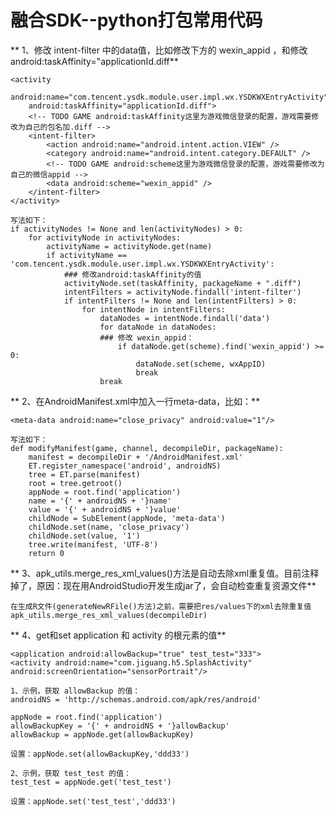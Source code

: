 # 融合SDK--python打包常用代码

** 1、修改 intent-filter 中的data值，比如修改下方的 wexin_appid ，和修改android:taskAffinity="applicationId.diff**

    <activity
        android:name="com.tencent.ysdk.module.user.impl.wx.YSDKWXEntryActivity"
        android:taskAffinity="applicationId.diff">
        <!-- TODO GAME android:taskAffinity这里为游戏微信登录的配置，游戏需要修改为自己的包名加.diff -->
        <intent-filter>
            <action android:name="android.intent.action.VIEW" />
            <category android:name="android.intent.category.DEFAULT" />
            <!-- TODO GAME android:scheme这里为游戏微信登录的配置，游戏需要修改为自己的微信appid -->
            <data android:scheme="wexin_appid" />
        </intent-filter>
    </activity>

    写法如下：
    if activityNodes != None and len(activityNodes) > 0:
        for activityNode in activityNodes:
            activityName = activityNode.get(name)
            if activityName == 'com.tencent.ysdk.module.user.impl.wx.YSDKWXEntryActivity':
				### 修改android:taskAffinity的值
                activityNode.set(taskAffinity, packageName + ".diff")
                intentFilters = activityNode.findall('intent-filter')
                if intentFilters != None and len(intentFilters) > 0:
                    for intentNode in intentFilters:
                        dataNodes = intentNode.findall('data')
                        for dataNode in dataNodes:
						### 修改 wexin_appid：
                            if dataNode.get(scheme).find('wexin_appid') >= 0:
                                dataNode.set(scheme, wxAppID)
                                break
                        break

** 2、在AndroidManifest.xml中加入一行meta-data，比如：**

    <meta-data android:name="close_privacy" android:value="1"/>
    
    写法如下：
    def modifyManifest(game, channel, decompileDir, packageName):
        manifest = decompileDir + '/AndroidManifest.xml'
        ET.register_namespace('android', androidNS)
        tree = ET.parse(manifest)
        root = tree.getroot()
        appNode = root.find('application')
        name = '{' + androidNS + '}name'
        value = '{' + androidNS + '}value'
        childNode = SubElement(appNode, 'meta-data')
        childNode.set(name, 'close_privacy')
        childNode.set(value, '1')
        tree.write(manifest, 'UTF-8')
        return 0

** 3、apk_utils.merge_res_xml_values()方法是自动去除xml重复值。目前注释掉了，原因：现在用AndroidStudio开发生成jar了，会自动检查重复资源文件**

    在生成R文件(generateNewRFile()方法)之前，需要把res/values下的xml去除重复值
    apk_utils.merge_res_xml_values(decompileDir)

** 4、get和set application 和 activity 的根元素的值**

    <application android:allowBackup="true" test_test="333">
    <activity android:name="com.jiguang.h5.SplashActivity" android:screenOrientation="sensorPortrait"/>
    
    1、示例，获取 allowBackup 的值：
    androidNS = 'http://schemas.android.com/apk/res/android'

    appNode = root.find('application')
    allowBackupKey = '{' + androidNS + '}allowBackup'
    allowBackup = appNode.get(allowBackupKey)

    设置：appNode.set(allowBackupKey,'ddd33')

    2、示例，获取 test_test 的值： 
    test_test = appNode.get('test_test')

    设置：appNode.set('test_test','ddd33')
